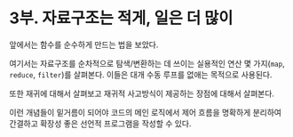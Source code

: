 # 3부. 자료구조는 적게, 일은 더 많이

앞에서는 함수를 순수하게 만드는 법을 보았다.

여기서는 자료구조를 순차적으로 탐색/변환하는 데 쓰이는 실용적인 연산 몇 가지(`map`, `reduce`, `filter`)를 살펴본다. 이들은 대개 수동 루프를 없애는 목적으로 사용된다.

또한 재귀에 대해서 살펴보고 재귀적 사고방식이 제공하는 장점에 대해서 살펴본다.

이런 개념들이 밑거름이 되어야 코드의 메인 로직에서 제어 흐름을 명확하게 분리하여 간결하고 확장성 좋은 선언적 프로그램을 작성할 수 있다.